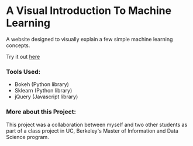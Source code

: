 # A Visual Introduction To Machine Learning

A website designed to visually explain a few simple machine learning concepts.

Try it out [here](https://dskarbrevik.github.io/Visualize-Machine-Learning/)

### Tools Used:
* Bokeh (Python library)
* Sklearn (Python library)
* jQuery (Javascript library)

### More about this Project:

This project was a collaboration between myself and two other students as part of a class project in UC, Berkeley's Master of Information and Data Science program.
